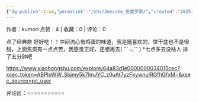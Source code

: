 ```yaml
---
{"dg-publish":true,"permalink":"/xhs/Joncake_巴塞罗那/","created":"2025-03-17T22:07:50.427+08:00","updated":"2025-03-17T22:07:50.427+08:00"}
---
```


作者：kumori
点赞：4   |   收藏：0   |   评论：0

点了经典款 好好吃！！中间流心有鸡蛋的味道，我是挺喜欢的，饼干底也不是很甜，上面焦皮有一点点苦，我感觉正好，还想再去( ﻿˶﻿´﹃`˵﻿ )
*七点多去没啥人 排了五分钟吧

https://www.xiaohongshu.com/explore/64a83d1e0000000034015cec?xsec_token=ABPlpWW_Sbjmy5k7ImJYC_z0uAt7yzFkywnuIRGfhGfxM=&xsec_source=pc_user

评论区：===========

